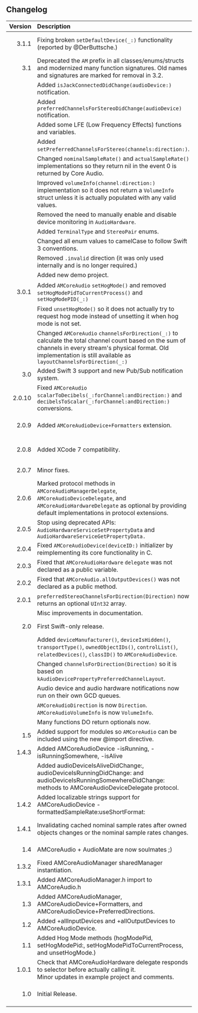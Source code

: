 ## Changelog

| Version       | Description   | Date     |
| -------------:|:------------- |:--------:|
| 3.1.1         | Fixing broken `setDefaultDevice(_:)` functionality (reported by @DerButtsche.) | March 13th, 2017|
| 3.1           | Deprecated the `AM` prefix in all classes/enums/structs and modernized many function signatures. Old names and signatures are marked for removal in 3.2. | December 21st, 2016|
|               | Added `isJackConnectedDidChange(audioDevice:)` notification.| |
|               | Added `preferredChannelsForStereoDidChange(audioDevice) ` notification.| |
|               | Added some LFE (Low Frequency Effects) functions and variables.| |
|               | Added `setPreferredChannelsForStereo(channels:direction:)`.| |
|               | Changed `nominalSampleRate()` and `actualSampleRate()` implementations so they return nil in the event 0 is returned by Core Audio.| |
|               | Improved `volumeInfo(channel:direction:)` implementation so it does not return a `VolumeInfo` struct unless it is actually populated with any valid values.| |
|               | Removed the need to manually enable and disable device monitoring in `AudioHardware`.| |
|               | Added `TerminalType` and `StereoPair` enums.| |
|               | Changed all enum values to camelCase to follow Swift 3 conventions.| |
|               | Removed `.invalid` direction (it was only used internally and is no longer required.)| |
|               | Added new demo project.| |
| 3.0.1         | Added `AMCoreAudio` `setHogMode()` and removed `setHogModePidToCurrentProcess()` and `setHogModePID(_:)`              | October 30th, 2016|
|               | Fixed `unsetHogMode()` so it does not actually try to request hog mode instead of unsetting it when hog mode is not set.| |
|               | Changed `AMCoreAudio` `channelsForDirection(_:)` to calculate the total channel count based on the sum of channels in every stream's physical format. Old implementation is still available as `layoutChannelsForDirection(_:)` | |
| 3.0           | Added Swift 3 support and new Pub/Sub notification system. | October 5th, 2016|
| 2.0.10        | Fixed `AMCoreAudio` `scalarToDecibels(_:forChannel:andDirection:)` and `decibelsToScalar(_:forChannel:andDirection:)` conversions. | January 19th, 2016|
| 2.0.9         | Added `AMCoreAudioDevice+Formatters` extension. | January 18th, 2016|
| 2.0.8         | Added XCode 7 compatibility. | September 17th, 2015|
| 2.0.7         | Minor fixes. | July 13th, 2015|
| 2.0.6         | Marked protocol methods in `AMCoreAudioManagerDelegate`, `AMCoreAudioDeviceDelegate`, and `AMCoreAudioHardwareDelegate` as optional by providing default implementations in protocol extensions. | July 13th, 2015|
| 2.0.5         | Stop using deprecated APIs: `AudioHardwareServiceSetPropertyData` and `AudioHardwareServiceGetPropertyData.` | July 13th, 2015|
| 2.0.4         | Fixed `AMCoreAudioDevice(deviceID:)` initializer by reimplementing its core functionality in C. | July 13th, 2015|
| 2.0.3         | Fixed that `AMCoreAudioHardware` `delegate` was not declared as a public variable. | July 13th, 2015|
| 2.0.2         | Fixed that `AMCoreAudio.allOutputDevices()` was not declared as a public method. | July 13th, 2015|
| 2.0.1         | `preferredStereoChannelsForDirection(Direction)` now returns an optional `UInt32` array. | July 12th, 2015|
|               | Misc improvements in documentation. ||
| 2.0           | First Swift-only release. | July 12th, 2015|
|               | Added `deviceManufacturer()`, `deviceIsHidden()`, `transportType()`, `ownedObjectIDs()`, `controlList()`, `relatedDevices()`, `classID()` to `AMCoreAudioDevice`.||
|               | Changed `channelsForDirection(Direction)` so it is based on `kAudioDevicePropertyPreferredChannelLayout`.||
|               | Audio device and audio hardware notifications now run on their own GCD queues.||
|               | `AMCoreAudioDirection` is now `Direction`. `AMCoreAudioVolumeInfo` is now `VolumeInfo`.||
|               | Many functions DO return optionals now.||
| 1.5           | Added support for modules so `AMCoreAudio` can be included using the new @import directive.| July 6th, 2015|
| 1.4.3         | Added AMCoreAudioDevice -isRunning, -isRunningSomewhere, -isAlive| May 24th, 2015|
|               | Added audioDeviceIsAliveDidChange:, audioDeviceIsRunningDidChange: and audioDeviceIsRunningSomewhereDidChange: methods to AMCoreAudioDeviceDelegate protocol.||
| 1.4.2         | Added localizable strings support for AMCoreAudioDevice -formattedSampleRate:useShortFormat:| March 7th, 2015|
| 1.4.1         | Invalidating cached nominal sample rates after owned objects changes or the nominal sample rates changes.| October 27th, 2014|
| 1.4           | AMCoreAudio + AudioMate are now soulmates ;) | July 26th, 2014|
| 1.3.2         | Fixed AMCoreAudioManager sharedManager instantiation. | July 25th, 2014|
| 1.3.1         | Added AMCoreAudioManager.h import to AMCoreAudio.h | July 25th, 2014|
| 1.3           | Added AMCoreAudioManager, AMCoreAudioDevice+Formatters, and AMCoreAudioDevice+PreferredDirections. | July 16th, 2014|
| 1.2           | Added +allInputDevices and +allOutputDevices to AMCoreAudioDevice. | June 28th, 2014|
| 1.1           | Added Hog Mode methods (hogModePid, setHogModePid:, setHogModePidToCurrentProcess, and unsetHogMode.) | May 3rd, 2014|
| 1.0.1         | Check that AMCoreAudioHardware delegate responds to selector before actually calling it.<br>Minor updates in example project and comments. | March 28th, 2014|
| 1.0           | Initial Release. | March 24th, 2014|
